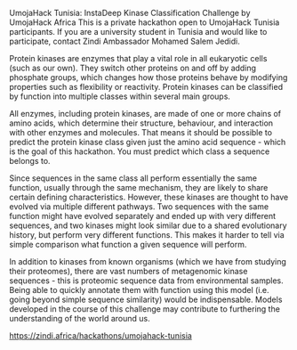 
UmojaHack Tunisia: InstaDeep Kinase Classification Challenge by UmojaHack Africa
This is a private hackathon open to UmojaHack Tunisia participants. If you are a university student in Tunisia and would like to participate, contact Zindi Ambassador Mohamed Salem Jedidi.

Protein kinases are enzymes that play a vital role in all eukaryotic cells (such as our own). They switch other proteins on and off by adding phosphate groups, which changes how those proteins behave by modifying properties such as flexibility or reactivity. Protein kinases can be classified by function into multiple classes within several main groups.

All enzymes, including protein kinases, are made of one or more chains of amino acids, which determine their structure, behaviour, and interaction with other enzymes and molecules. That means it should be possible to predict the protein kinase class given just the amino acid sequence - which is the goal of this hackathon. You must predict which class a sequence belongs to.

Since sequences in the same class all perform essentially the same function, usually through the same mechanism, they are likely to share certain defining characteristics. However, these kinases are thought to have evolved via multiple different pathways. Two sequences with the same function might have evolved separately and ended up with very different sequences, and two kinases might look similar due to a shared evolutionary history, but perform very different functions. This makes it harder to tell via simple comparison what function a given sequence will perform.

In addition to kinases from known organisms (which we have from studying their proteomes), there are vast numbers of metagenomic kinase sequences - this is proteomic sequence data from environmental samples. Being able to quickly annotate them with function using this model (i.e. going beyond simple sequence similarity) would be indispensable. Models developed in the course of this challenge may contribute to furthering the understanding of the world around us.

https://zindi.africa/hackathons/umojahack-tunisia
